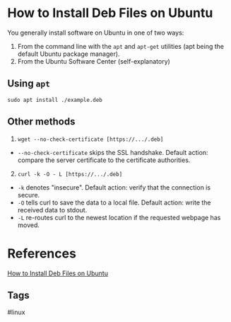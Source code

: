 # How to Install Deb Files on Ubuntu

You generally install software on Ubuntu in one of two ways:
1. From the command line with the `apt` and `apt-get` utilities (apt being the default Ubuntu package manager).  
2. From the Ubuntu Software Center (self-explanatory)

## Using `apt`
`sudo apt install ./example.deb`

## Other methods
1. `wget --no-check-certificate [https://.../.deb]`
* `--no-check-certificate` skips the SSL handshake. Default action: compare the server certificate to the certificate authorities.

2. `curl -k -O - L [https://.../.deb]`
* `-k` denotes "insecure". Default action: verify that the connection is secure.  
* `-O` tells curl to save the data to a local file. Default action: write the received data to stdout.  
* `-L` re-routes curl to the newest location if the requested webpage has moved. 

# References
[How to Install Deb Files on Ubuntu](https://linuxize.com/post/how-to-install-deb-packages-on-ubuntu/)

## Tags
#linux
